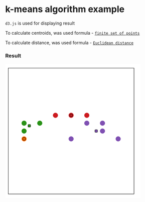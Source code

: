 # k-means algorithm example

``d3.js`` is used for displaying result

To calculate centroids, was used formula - [``finite set of points``](https://en.wikipedia.org/wiki/Centroid)

To calculate distance, was used formula - [``Euclidean distance``](https://en.wikipedia.org/wiki/Euclidean_distance)

### Result
![result](ex.png)


